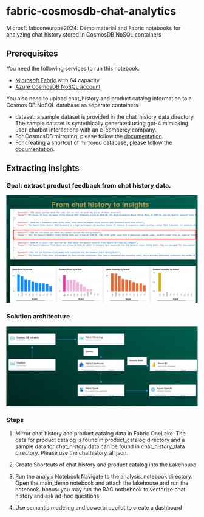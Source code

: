 # fabric-cosmosdb-chat-analytics
Microsft fabconeurope2024: Demo material and Fabric notebooks for analyzing chat history stored in CosmosDB NoSQL containers


## Prerequisites

You need the following services to run this notebook.

- [Microsoft Fabric](https://aka.ms/fabric/getting-started) with 64 capacity
- [Azure CosmosDB NoSQL account](https://learn.microsoft.com/en-us/azure/cosmos-db/nosql/quickstart-portal)

You also need to upload chat_history and product catalog information to a Cosmos DB NoSQL database as separate containers. 
- dataset: a sample dataset is provided in the chat_history_data directory. The sample dataset is syntethically generated using gpt-4 mimicking user-chatbot interactions with an e-compercy company. 
- For CosmosDB mirroring, please follow the [documentation](https://learn.microsoft.com/en-us/fabric/database/mirrored-database/azure-cosmos-db).
- For creating a shortcut of mirrored database, please follow the [documentation](https://learn.microsoft.com/en-us/fabric/database/mirrored-database/explore-onelake-shortcut).


## Extracting insights

### Goal: extract product feedback from chat history data. 

<img src ='images/From chat history to insight.png' alt="drawing" width = "700"/>

### Solution architecture
<img src ='images/Solution_Architecture.png' alt="drawing" width = "700"/>


### Steps
1) Mirror chat history and product catalog data in Fabric OneLake. 
The data for product catalog is found in product_catalog directory and a sample data for chat_history data can be found in chat_history_data directory. Please use the chathistory_all.json. 

2) Create Shortcuts of chat history and product catalog into the Lakehouse

3) Run the analyis Notebook
Navigate to the analysis_notebook directory. 
Open the main_demo notebook and attach the lakehouse and run the notebook. 
bonus: you may run the RAG notbebook to vectorize chat history and ask ad-hoc questions. 

4) Use semantic modeling and powerbi copilot to create a dashboard 


